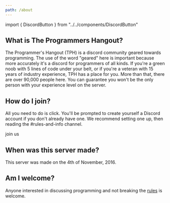 ```yaml
---
path: /about
---
```


import { DiscordButton } from "../../components/DiscordButton"

## What is The Programmers Hangout?

The Programmer's Hangout (TPH) is a discord community geared towards programming. The use of the word "geared" here is important because more accurately it's a discord for programmers of all kinds. If you're a green noob with 5 lines of code under your belt, or if you're a veteran with 15 years of industry experience, TPH has a place for you. More than that, there are over 90,000 people here. You can guarantee you won't be the only person with your experience level on the server.

## How do I join?

All you need to do is click. You'll be prompted to create yourself a Discord account if you don't already have one. We recommend setting one up, then reading the #rules-and-info channel.

<DiscordButton>join us</DiscordButton>

## When was this server made?

This server was made on the 4th of November, 2016.

## Am I welcome?

Anyone interested in discussing programming and not breaking the [rules](/rules) is welcome.
